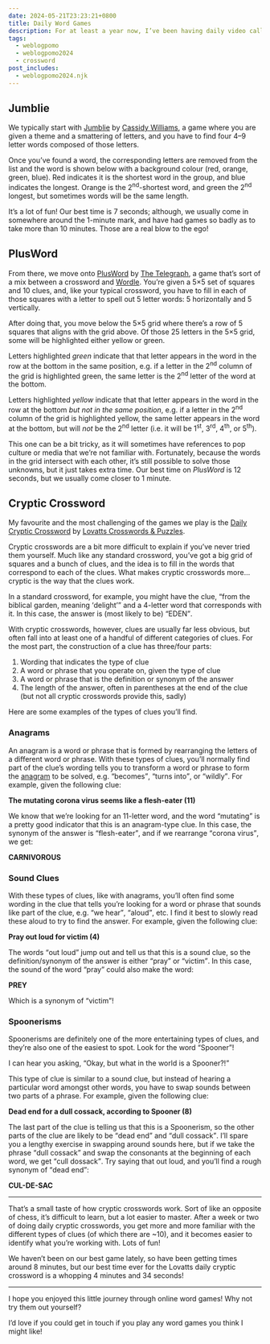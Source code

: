 ```yaml
---
date: 2024-05-21T23:23:21+0800
title: Daily Word Games
description: For at least a year now, I’ve been having daily video calls with my parents for a quick catch-up and to play some online word games. It’s a real highlight to my day (especially considering I’m on the opposite side of the world from them), so in this post I’ll run through some of those games that we play.
tags:
  - weblogpomo
  - weblogpomo2024
  - crossword
post_includes:
  - weblogpomo2024.njk
---
```


## Jumblie

We typically start with [Jumblie](https://jumblie.com) by [Cassidy Williams](https://cassidoo.co), a game where you are given a theme and a smattering of letters, and you have to find four 4–9 letter words composed of those letters.

Once you’ve found a word, the corresponding letters are removed from the list and the word is shown below with a background colour (red, orange, green, blue). Red indicates it is the shortest word in the group, and blue indicates the longest. Orange is the 2<sup>nd</sup>-shortest word, and green the 2<sup>nd</sup> longest, but sometimes words will be the same length.

It’s a lot of fun! Our best time is 7 seconds; although, we usually come in somewhere around the 1-minute mark, and have had games so badly as to take more than 10 minutes. Those are a real blow to the ego!

## PlusWord

From there, we move onto [PlusWord](https://www.telegraph.co.uk/news/plusword/) by [The Telegraph](https://www.telegraph.co.uk/), a game that’s sort of a mix between a crossword and [Wordle](https://www.nytimes.com/games/wordle/index.html). You’re given a 5×5 set of squares and 10 clues, and, like your typical crossword, you have to fill in each of those squares with a letter to spell out 5 letter words: 5 horizontally and 5 vertically.

After doing that, you move below the 5×5 grid where there’s a row of 5 squares that aligns with the grid above. Of those 25 letters in the 5×5 grid, some will be highlighted either yellow or green.

Letters highlighted *green* indicate that that letter appears in the word in the row at the bottom in the same position, e.g. if a letter in the 2<sup>nd</sup> column of the grid is highlighted green, the same letter is the 2<sup>nd</sup> letter of the word at the bottom.

Letters highlighted *yellow* indicate that that letter appears in the word in the row at the bottom *but not in the same position*, e.g. if a letter in the 2<sup>nd</sup> column of the grid is highlighted yellow, the same letter appears in the word at the bottom, but will *not* be the 2<sup>nd</sup> letter (i.e. it will be 1<sup>st</sup>, 3<sup>rd</sup>, 4<sup>th</sup>, or 5<sup>th</sup>).

This one can be a bit tricky, as it will sometimes have references to pop culture or media that we’re not familiar with. Fortunately, because the words in the grid intersect with each other, it’s still possible to solve those unknowns, but it just takes extra time. Our best time on *PlusWord* is 12 seconds, but we usually come closer to 1 minute.

## Cryptic Crossword

My favourite and the most challenging of the games we play is the [Daily Cryptic Crossword](https://lovattspuzzles.com/online-puzzles-competitions/daily-cryptic-crossword/) by [Lovatts Crosswords & Puzzles](https://lovattspuzzles.com/).

Cryptic crosswords are a bit more difficult to explain if you’ve never tried them yourself. Much like any standard crossword, you’ve got a big grid of squares and a bunch of clues, and the idea is to fill in the words that correspond to each of the clues. What makes cryptic crosswords more… cryptic is the way that the clues work.

In a standard crossword, for example, you might have the clue, <q>from the biblical garden, meaning <q>delight</q></q> and a 4-letter word that corresponds with it. In this case, the answer is (most likely to be) <q>EDEN</q>.

With cryptic crosswords, however, clues are usually far less obvious, but often fall into at least one of a handful of different categories of clues. For the most part, the construction of a clue has three/four parts:

1. Wording that indicates the type of clue
2. A word or phrase that you operate on, given the type of clue
3. A word or phrase that is the definition or synonym of the answer
4. The length of the answer, often in parentheses at the end of the clue (but not all cryptic crosswords provide this, sadly)

Here are some examples of the types of clues you’ll find.

### Anagrams

An anagram is a word or phrase that is formed by rearranging the letters of a different word or phrase. With these types of clues, you’ll normally find part of the clue’s wording tells you to transform a word or phrase to form the [anagram](https://en.wikipedia.org/wiki/Anagram) to be solved, e.g. <q>becomes</q>, <q>turns into</q>, or <q>wildly</q>. For example, given the following clue:

**The mutating corona virus seems like a flesh-eater (11)**

We know that we’re looking for an 11-letter word, and the word <q>mutating</q> is a pretty good indicator that this is an anagram-type clue. In this case, the synonym of the answer is <q>flesh-eater</q>, and if we rearrange <q>corona virus</q>, we get:

<p class="center"><strong>CARNIVOROUS</strong></p>

### Sound Clues

With these types of clues, like with anagrams, you’ll often find some wording in the clue that tells you’re looking for a word or phrase that sounds like part of the clue, e.g. <q>we hear</q>, <q>aloud</q>, etc. I find it best to slowly read these aloud to try to find the answer. For example, given the following clue:

**Pray out loud for victim (4)**

The words <q>out loud</q> jump out and tell us that this is a sound clue, so the definition/synonym of the answer is either <q>pray</q> or <q>victim</q>. In this case, the sound of the word <q>pray</q> could also make the word:

<p class="center"><strong>PREY</strong></p>

Which is a synonym of <q>victim</q>!

### Spoonerisms

Spoonerisms are definitely one of the more entertaining types of clues, and they’re also one of the easiest to spot. Look for the word <q>Spooner</q>!

I can hear you asking, <q>Okay, but what in the world is a Spooner?!</q>

This type of clue is similar to a sound clue, but instead of hearing a particular word amongst other words, you have to swap sounds between two parts of a phrase. For example, given the following clue:

**Dead end for a dull cossack, according to Spooner (8)**

The last part of the clue is telling us that this is a Spoonerism, so the other parts of the clue are likely to be <q>dead end</q> and <q>dull cossack</q>. I’ll spare you a lengthy exercise in swapping around sounds here, but if we take the phrase <q>dull cossack</q> and swap the consonants at the beginning of each word, we get <q>cull dossack</q>. Try saying that out loud, and you’ll find a rough synonym of <q>dead end</q>:

<p class="center"><strong>CUL-DE-SAC</strong></p>

<hr style="--rule-space: var(--size-medium);">

That’s a small taste of how cryptic crosswords work. Sort of like an opposite of chess, it’s difficult to learn, but a lot easier to master. After a week or two of doing daily cryptic crosswords, you get more and more familiar with the different types of clues (of which there are ~10), and it becomes easier to identify what you’re working with. Lots of fun!

We haven’t been on our best game lately, so have been getting times around 8 minutes, but our best time ever for the Lovatts daily cryptic crossword is a whopping 4 minutes and 34 seconds!

--------

I hope you enjoyed this little journey through online word games! Why not try them out yourself?

I’d love if you could get in touch if you play any word games you think I might like!
